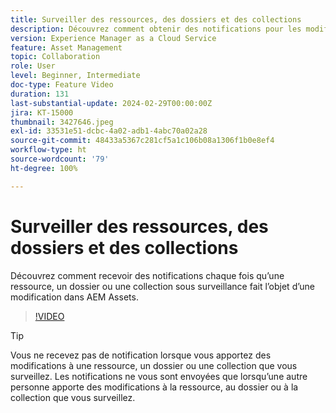 ```yaml
---
title: Surveiller des ressources, des dossiers et des collections
description: Découvrez comment obtenir des notifications pour les modifications apportées à une ressource, un dossier ou une collection AEM Assets.
version: Experience Manager as a Cloud Service
feature: Asset Management
topic: Collaboration
role: User
level: Beginner, Intermediate
doc-type: Feature Video
duration: 131
last-substantial-update: 2024-02-29T00:00:00Z
jira: KT-15000
thumbnail: 3427646.jpeg
exl-id: 33531e51-dcbc-4a02-adb1-4abc70a02a28
source-git-commit: 48433a5367c281cf5a1c106b08a1306f1b0e8ef4
workflow-type: ht
source-wordcount: '79'
ht-degree: 100%

---
```


# Surveiller des ressources, des dossiers et des collections

Découvrez comment recevoir des notifications chaque fois qu’une ressource, un dossier ou une collection sous surveillance fait l’objet d’une modification dans AEM Assets.

>[!VIDEO](https://video.tv.adobe.com/v/3427646/?learn=on)

>[!TIP]
>
> Vous ne recevez pas de notification lorsque vous apportez des modifications à une ressource, un dossier ou une collection que vous surveillez. Les notifications ne vous sont envoyées que lorsqu’une autre personne apporte des modifications à la ressource, au dossier ou à la collection que vous surveillez.
